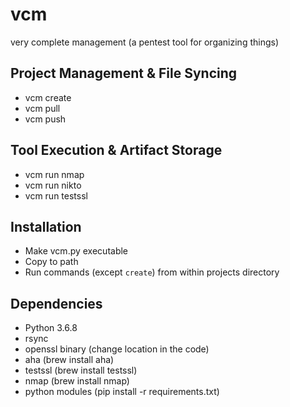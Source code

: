 # vcm
very complete management (a pentest tool for organizing things)

## Project Management & File Syncing
* vcm create
* vcm pull
* vcm push

## Tool Execution & Artifact Storage
* vcm run nmap
* vcm run nikto
* vcm run testssl

## Installation
* Make vcm.py executable
* Copy to path
* Run commands (except `create`) from within projects directory

## Dependencies
* Python 3.6.8
* rsync
* openssl binary (change location in the code)
* aha (brew install aha)
* testssl (brew install testssl)
* nmap (brew install nmap)
* python modules (pip install -r requirements.txt)
